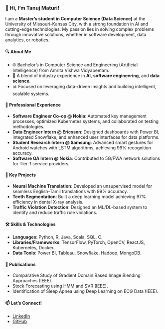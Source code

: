 
### 👋 Hi, I’m Tanuj Maturi!  

I am a **Master’s student in Computer Science (Data Science)** at the University of Missouri-Kansas City, with a strong foundation in AI and cutting-edge technologies. My passion lies in solving complex problems through innovative solutions, whether in software development, data analytics, or robotics.  

#### 🔍 **About Me**  
- 🌐 Bachelor’s in Computer Science and Engineering (Artificial Intelligence) from Amrita Vishwa Vidyapeetam.  
- 🤖 A blend of industry experience in **AI**, **software engineering**, and **data science**.  
- 📊 Focused on leveraging data-driven insights and building intelligent, scalable systems.  

#### 💼 **Professional Experience**  
- **Software Engineer Co-op @ Nokia**: Automated key management processes, optimized Kubernetes systems, and collaborated on testing methodologies.  
- **Data Engineer Intern @ Ericsson**: Designed dashboards with Power BI, integrated Snowflake, and enhanced user interfaces for data platforms.  
- **Student Research Intern @ Samsung**: Advanced smart gestures for Android watches with LSTM algorithms, achieving 99% recognition accuracy.  
- **Software QA Intern @ Nokia**: Contributed to 5G/FWA network solutions for Tier-1 service providers.  

#### 🌟 **Key Projects**  
- **Neural Machine Translation**: Developed an unsupervised model for seamless English-Tamil translations with 99% accuracy.  
- **Teeth Segmentation**: Built a deep learning model achieving 97% efficiency in dental X-ray analysis.  
- **Traffic Violation Detection**: Designed an ML/DL-based system to identify and reduce traffic rule violations.  

#### 🛠 **Skills & Technologies**  
- **Languages**: Python, R, Java, Scala, SQL, C.  
- **Libraries/Frameworks**: TensorFlow, PyTorch, OpenCV, ReactJS, Kubernetes, Docker.  
- **Data Tools**: Power BI, Tableau, Snowflake, Hadoop, MongoDB.  

#### 📜 **Publications**  
- Comparative Study of Gradient Domain Based Image Blending Approaches (IEEE).  
- Stock Forecasting using HMM and SVR (IEEE).  
- Identification of Sleep Apnea using Deep Learning on ECG Data (IEEE).  

#### 📫 **Let’s Connect!**  
- [LinkedIn](https://www.linkedin.com/in/maturi-tanuj/)  
- [GitHub](https://github.com/charantanuj)  
